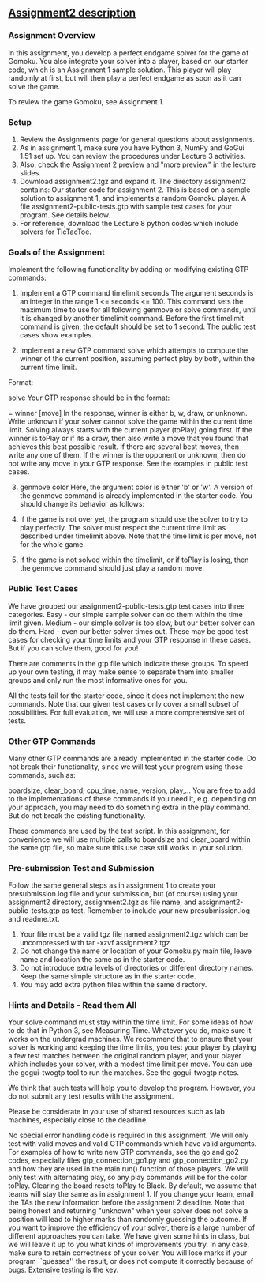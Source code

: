 ## [Assignment2 description](https://jrwright.info/cmput455/assignments/a2.html)

### Assignment Overview
In this assignment, you develop a perfect endgame solver for the game of Gomoku. You also integrate your solver into a player, based on our starter code, which is an Assignment 1 sample solution. This player will play randomly at first, but will then play a perfect endgame as soon as it can solve the game.

To review the game Gomoku, see Assignment 1.



### Setup
1. Review the Assignments page for general questions about assignments.
2. As in assignment 1, make sure you have Python 3, NumPy and GoGui 1.51 set up. You can review the procedures under Lecture 3 activities.
3. Also, check the Assignment 2 preview and "more preview" in the lecture slides.
4. Download assignment2.tgz and expand it. The directory assignment2 contains:
    Our starter code for assignment 2. This is based on a sample solution to assignment 1, and implements a random Gomoku player.
    A file assignment2-public-tests.gtp with sample test cases for your program. See details below.
5. For reference, download the Lecture 8 python codes which include solvers for TicTacToe.



### Goals of the Assignment
Implement the following functionality by adding or modifying existing GTP commands:

1. Implement a GTP command
timelimit seconds
The argument seconds is an integer in the range 1 <= seconds <= 100. This command sets the maximum time to use for all following genmove or solve commands, until it is changed by another timelimit command.
Before the first timelimit command is given, the default should be set to 1 second. The public test cases show examples.

2. Implement a new GTP command solve which attempts to compute the winner of the current position, assuming perfect play by both, within the current time limit.

Format:

solve
Your GTP response should be in the format:

= winner [move]
In the response, winner is either b, w, draw, or unknown. Write unknown if your solver cannot solve the game within the current time limit. Solving always starts with the current player (toPlay) going first. If the winner is toPlay or if its a draw, then also write a move that you found that achieves this best possible result. If there are several best moves, then write any one of them. If the winner is the opponent or unknown, then do not write any move in your GTP response. See the examples in public test cases.

3. genmove color
Here, the argument color is either 'b' or 'w'. A version of the genmove command is already implemented in the starter code. You should change its behavior as follows:

1. If the game is not over yet, the program should use the solver to try to play perfectly. The solver must respect the current time limit as described under timelimit above. Note that the time limit is per move, not for the whole game.
2. If the game is not solved within the timelimit, or if toPlay is losing, then the genmove command should just play a random move.



### Public Test Cases
We have grouped our assignment2-public-tests.gtp test cases into three categories.
Easy - our simple sample solver can do them within the time limit given.
Medium - our simple solver is too slow, but our better solver can do them.
Hard - even our better solver times out. These may be good test cases for checking your time limits and your GTP response in these cases. But if you can solve them, good for you!

There are comments in the gtp file which indicate these groups. To speed up your own testing, it may make sense to separate them into smaller groups and only run the most informative ones for you.

All the tests fail for the starter code, since it does not implement the new commands. Note that our given test cases only cover a small subset of possibilities. For full evaluation, we will use a more comprehensive set of tests.



### Other GTP Commands
Many other GTP commands are already implemented in the starter code. Do not break their functionality, since we will test your program using those commands, such as:

boardsize, clear_board, cpu_time, name, version, play,...
You are free to add to the implementations of these commands if you need it, e.g. depending on your approach, you may need to do something extra in the play command. But do not break the existing functionality.

These commands are used by the test script. In this assignment, for convenience we will use multiple calls to boardsize and clear_board within the same gtp file, so make sure this use case still works in your solution.



### Pre-submission Test and Submission
Follow the same general steps as in assignment 1 to create your presubmission.log file and your submission, but (of course) using your assignment2 directory, assignment2.tgz as file name, and assignment2-public-tests.gtp as test. Remember to include your new presubmission.log and readme.txt.

1. Your file must be a valid tgz file named assignment2.tgz which can be uncompressed with tar -xzvf assignment2.tgz
2. Do not change the name or location of your Gomoku.py main file, leave name and location the same as in the starter code.
3. Do not introduce extra levels of directories or different directory names. Keep the same simple structure as in the starter code.
4. You may add extra python files within the same directory.



### Hints and Details - Read them All
Your solve command must stay within the time limit. For some ideas of how to do that in Python 3, see Measuring Time. Whatever you do, make sure it works on the undergrad machines.
We recommend that to ensure that your solver is working and keeping the time limits, you test your player by playing a few test matches between the original random player, and your player which includes your solver, with a modest time limit per move. You can use the gogui-twogtp tool to run the matches. See the gogui-twogtp notes.

We think that such tests will help you to develop the program. However, you do not submit any test results with the assignment.

Please be considerate in your use of shared resources such as lab machines, especially close to the deadline.

No special error handling code is required in this assignment. We will only test with valid moves and valid GTP commands which have valid arguments.
For examples of how to write new GTP commands, see the go and go2 codes, especially files gtp_connection_go1.py and gtp_connection_go2.py and how they are used in the main run() function of those players.
We will only test with alternating play, so any play commands will be for the color toPlay. Clearing the board resets toPlay to Black.
By default, we assume that teams will stay the same as in assignment 1. If you change your team, email the TAs the new information before the assignment 2 deadline.
Note that being honest and returning "unknown" when your solver does not solve a position will lead to higher marks than randomly guessing the outcome.
If you want to improve the efficiency of your solver, there is a large number of different approaches you can take. We have given some hints in class, but we will leave it up to you what kinds of improvements you try. In any case, make sure to retain correctness of your solver. You will lose marks if your program ``guesses'' the result, or does not compute it correctly because of bugs. Extensive testing is the key.


